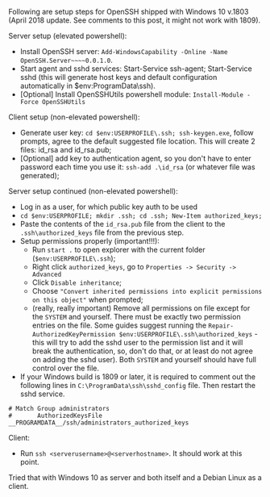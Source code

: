 Following are setup steps for OpenSSH shipped with Windows 10 v.1803 (April 2018 update. See comments to this post, it might not work with 1809).

Server setup (elevated powershell):

* Install OpenSSH server: `Add-WindowsCapability -Online -Name OpenSSH.Server~~~~0.0.1.0`.
* Start agent and sshd services: Start-Service ssh-agent; Start-Service sshd (this will generate host keys and default configuration automatically in $env:ProgramData\ssh).
* [Optional] Install OpenSSHUtils powershell module: `Install-Module -Force OpenSSHUtils`

Client setup (non-elevated powershell):

* Generate user key: `cd $env:USERPROFILE\.ssh; ssh-keygen.exe`, follow prompts, agree to the default suggested file location. This will create 2 files: id_rsa and id_rsa.pub;
* [Optional] add key to authentication agent, so you don't have to enter password each time you use it: `ssh-add .\id_rsa` (or whatever file was generated);

Server setup continued (non-elevated powershell):

* Log in as a user, for which public key auth to be used
* `cd $env:USERPROFILE; mkdir .ssh; cd .ssh; New-Item authorized_keys;`
* Paste the contents of the `id_rsa.pub` file from the client to the `.ssh\authorized_keys` file from the previous step.
* Setup permissions properly (important!!!):
    * Run `start .` to open explorer with the current folder (`$env:USERPROFILE\.ssh`);
    * Right click `authorized_keys`, go to `Properties -> Security -> Advanced`
    * Click `Disable inheritance`;
    * Choose `"Convert inherited permissions into explicit permissions on this object"` when prompted;
    * (really, really important) Remove all permissions on file except for the `SYSTEM` and yourself. There must be exactly two permission entries on the file. Some guides suggest running the `Repair-AuthorizedKeyPermission $env:USERPROFILE\.ssh\authorized_keys` - this will try to add the sshd user to the permission list and it will break the authentication, so, don't do that, or at least do not agree on adding the sshd user). Both `SYSTEM` and yourself should have full control over the file.
* If your Windows build is 1809 or later, it is required to comment out the following lines in `C:\ProgramData\ssh\sshd_config` file. Then restart the sshd service.

```
# Match Group administrators                                                    
#       AuthorizedKeysFile __PROGRAMDATA__/ssh/administrators_authorized_keys  
```

Client:

* Run `ssh <serverusername>@<serverhostname>`. It should work at this point.

Tried that with Windows 10 as server and both itself and a Debian Linux as a client.